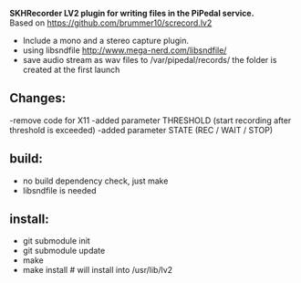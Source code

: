 <b>SKHRecorder LV2 plugin for writing files in the PiPedal service. </b><br>
Based on https://github.com/brummer10/screcord.lv2

- Include a mono and a stereo capture plugin.
- using libsndfile <a href="http://www.mega-nerd.com/libsndfile/">http://www.mega-nerd.com/libsndfile/</a>
- save audio stream as wav  files to /var/pipedal/records/  the folder is created at the first launch

## Changes:
-remove code for X11
-added parameter THRESHOLD (start recording after threshold is exceeded)
-added parameter STATE (REC / WAIT / STOP)

## build:
- no build dependency check, just make
- libsndfile is needed

## install:
- git submodule init
- git submodule update
- make
- make install # will install into /usr/lib/lv2
